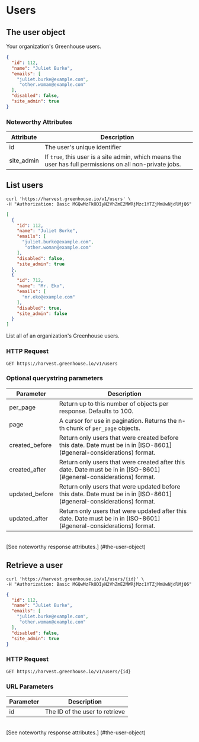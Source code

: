 # Users

## The user object

Your organization's Greenhouse users.


```json
{
  "id": 112,
  "name": "Juliet Burke",
  "emails": [
    "juliet.burke@example.com",
     "other.woman@example.com"
  ],
  "disabled": false,
  "site_admin": true
}
```

### Noteworthy Attributes

| Attribute | Description |
|-----------|-------------|
| id | The user's unique identifier |
| site_admin | If `true`, this user is a site admin, which means the user has full permissions on all non-private jobs.

## List users

```shell
curl 'https://harvest.greenhouse.io/v1/users' \
-H "Authorization: Basic MGQwMzFkODIyN2VhZmE2MWRjMzc1YTZjMmUwNjdlMjQ6"
```

```json
[
  {
    "id": 112,
    "name": "Juliet Burke",
    "emails": [
      "juliet.burke@example.com",
       "other.woman@example.com"
    ],
    "disabled": false,
    "site_admin": true
  },
  {
    "id": 712,
    "name": "Mr. Eko",
    "emails": [
      "mr.eko@example.com"
    ],
    "disabled": true,
    "site_admin": false
  }
]
```

List all of an organization's Greenhouse users.

### HTTP Request

`GET https://harvest.greenhouse.io/v1/users`

### Optional querystring parameters

| Parameter | Description |
|-----------|-------------|
| per_page | Return up to this number of objects per response. Defaults to 100.
| page | A cursor for use in pagination.  Returns the n-th chunk of `per_page` objects.
| created_before | Return only users that were created before this date. Date must be in in [ISO-8601] (#general-considerations) format.
| created_after | Return only users that were created after this date. Date must be in in [ISO-8601] (#general-considerations) format.
| updated_before | Return only users that were updated before this date. Date must be in in [ISO-8601] (#general-considerations) format.
| updated_after | Return only users that were updated after this date. Date must be in in [ISO-8601] (#general-considerations) format.

<br>
[See noteworthy response attributes.] (#the-user-object)

## Retrieve a user 

```shell
curl 'https://harvest.greenhouse.io/v1/users/{id}' \
-H "Authorization: Basic MGQwMzFkODIyN2VhZmE2MWRjMzc1YTZjMmUwNjdlMjQ6"
```

```json
{
  "id": 112,
  "name": "Juliet Burke",
  "emails": [
    "juliet.burke@example.com",
     "other.woman@example.com"
  ],
  "disabled": false,
  "site_admin": true
}
```

### HTTP Request

`GET https://harvest.greenhouse.io/v1/users/{id}`

### URL Parameters

Parameter | Description
--------- | -----------
id | The ID of the user to retrieve

<br>
[See noteworthy response attributes.] (#the-user-object)
